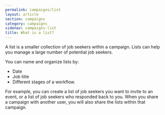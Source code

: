 ```yaml
---
permalink: campaigns/list
layout: article
section: campaigns
category: campaigns
sidenav: campaigns-list
title: What is a list?
---
```


A list is a smaller collection of job seekers within a campaign. Lists can help you manage a large number of potential job seekers. 

You can name and organize lists by:

* Date
* Job title
* Different stages of a workflow. 

For example, you can create a list of job seekers you want to invite to an event, or a list of job seekers who responded back to you. When you share a campaign with another user, you will also share the lists within that campaign.
